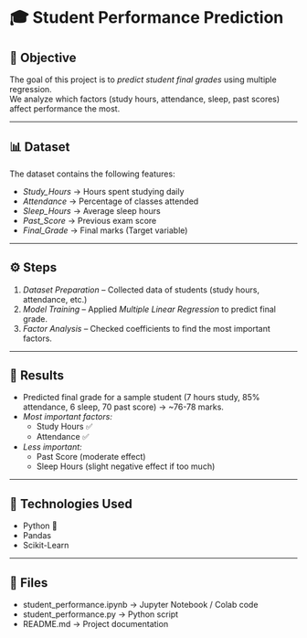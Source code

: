 # 🎓 Student Performance Prediction

## 📌 Objective
The goal of this project is to *predict student final grades* using multiple regression.  
We analyze which factors (study hours, attendance, sleep, past scores) affect performance the most.

---

## 📊 Dataset
The dataset contains the following features:
- *Study_Hours* → Hours spent studying daily
- *Attendance* → Percentage of classes attended
- *Sleep_Hours* → Average sleep hours
- *Past_Score* → Previous exam score
- *Final_Grade* → Final marks (Target variable)

---

## ⚙ Steps
1. *Dataset Preparation* – Collected data of students (study hours, attendance, etc.)
2. *Model Training* – Applied *Multiple Linear Regression* to predict final grade.
3. *Factor Analysis* – Checked coefficients to find the most important factors.

---

## 🧮 Results
- Predicted final grade for a sample student (7 hours study, 85% attendance, 6 sleep, 70 past score) → ~76-78 marks.
- *Most important factors:*
  - Study Hours ✅
  - Attendance ✅
- *Less important:*
  - Past Score (moderate effect)
  - Sleep Hours (slight negative effect if too much)

---

## 🚀 Technologies Used
- Python 🐍
- Pandas
- Scikit-Learn

---

## 📂 Files
- student_performance.ipynb → Jupyter Notebook / Colab code
- student_performance.py → Python script
- README.md → Project documentation
